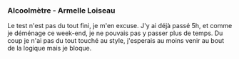 ### Alcoolmètre - Armelle Loiseau
Le test n'est pas du tout fini, je m'en excuse. J'y ai déjà passé 5h, et comme je déménage ce week-end, je ne pouvais pas y passer plus de temps. Du coup je n'ai pas du tout touché au style, j'esperais au moins venir au bout de la logique mais je bloque.